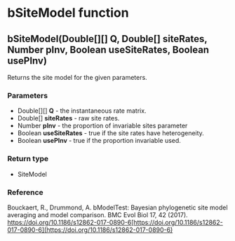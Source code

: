 bSiteModel function
===================
bSiteModel(Double[][] **Q**, Double[] **siteRates**, Number **pInv**, Boolean **useSiteRates**, Boolean **usePInv**)
--------------------------------------------------------------------------------------------------------------------

Returns the site model for the given parameters.

### Parameters

- Double[][] **Q** - the instantaneous rate matrix.
- Double[] **siteRates** - raw site rates.
- Number **pInv** - the proportion of invariable sites parameter
- Boolean **useSiteRates** - true if the site rates have heterogeneity.
- Boolean **usePInv** - true if the proportion invariable used.

### Return type

- SiteModel

### Reference

Bouckaert, R., Drummond, A. bModelTest: Bayesian phylogenetic site model averaging and model comparison. BMC Evol Biol 17, 42 (2017). https://doi.org/10.1186/s12862-017-0890-6[https://doi.org/10.1186/s12862-017-0890-6](https://doi.org/10.1186/s12862-017-0890-6)

